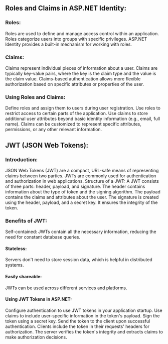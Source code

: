 ## Roles and Claims in ASP.NET Identity:
### Roles:
Roles are used to define and manage access control within an application.
Roles categorize users into groups with specific privileges.
ASP.NET Identity provides a built-in mechanism for working with roles.
### Claims:
Claims represent individual pieces of information about a user.
Claims are typically key-value pairs, where the key is the claim type and the value is the claim value.
Claims-based authentication allows more flexible authorization based on specific attributes or properties of the user.
### Using Roles and Claims:
Define roles and assign them to users during user registration.
Use roles to restrict access to certain parts of the application.
Use claims to store additional user attributes beyond basic identity information (e.g., email, full name).
Claims can be customized to represent specific attributes, permissions, or any other relevant information.
## JWT (JSON Web Tokens):
### Introduction:
JSON Web Tokens (JWT) are a compact, URL-safe means of representing claims between two parties.
JWTs are commonly used for authentication and authorization in web applications.
Structure of a JWT:
A JWT consists of three parts: header, payload, and signature.
The header contains information about the type of token and the signing algorithm.
The payload contains the claims and attributes about the user.
The signature is created using the header, payload, and a secret key. It ensures the integrity of the token.
### Benefits of JWT:
Self-contained: JWTs contain all the necessary information, reducing the need for constant database queries.
#### Stateless: 
Servers don't need to store session data, which is helpful in distributed systems.
#### Easily shareable: 

JWTs can be used across different services and platforms.
#### Using JWT Tokens in ASP.NET:
Configure authentication to use JWT tokens in your application startup.
Use claims to include user-specific information in the token's payload.
Sign the token using a secret key.
Send the token to the client upon successful authentication.
Clients include the token in their requests' headers for authorization.
The server verifies the token's integrity and extracts claims to make authorization decisions.
